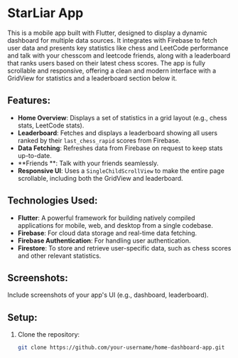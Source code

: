 # StarLiar App

This is a mobile app built with Flutter, designed to display a dynamic dashboard for multiple data sources. It integrates with Firebase to fetch user data and presents key statistics like chess and LeetCode performance and talk with your chesscom and leetcode friends, along with a leaderboard that ranks users based on their latest chess scores. The app is fully scrollable and responsive, offering a clean and modern interface with a GridView for statistics and a leaderboard section below it.

## Features:
- **Home Overview**: Displays a set of statistics in a grid layout (e.g., chess stats, LeetCode stats).
- **Leaderboard**: Fetches and displays a leaderboard showing all users ranked by their `last_chess_rapid` scores from Firebase.
- **Data Fetching**: Refreshes data from Firebase on request to keep stats up-to-date.
- **Friends **: Talk with your friends seamlessly.
- **Responsive UI**: Uses a `SingleChildScrollView` to make the entire page scrollable, including both the GridView and leaderboard.

## Technologies Used:
- **Flutter**: A powerful framework for building natively compiled applications for mobile, web, and desktop from a single codebase.
- **Firebase**: For cloud data storage and real-time data fetching.
- **Firebase Authentication**: For handling user authentication.
- **Firestore**: To store and retrieve user-specific data, such as chess scores and other relevant statistics.

## Screenshots:
Include screenshots of your app's UI (e.g., dashboard, leaderboard).

## Setup:

1. Clone the repository:
   ```bash
   git clone https://github.com/your-username/home-dashboard-app.git
